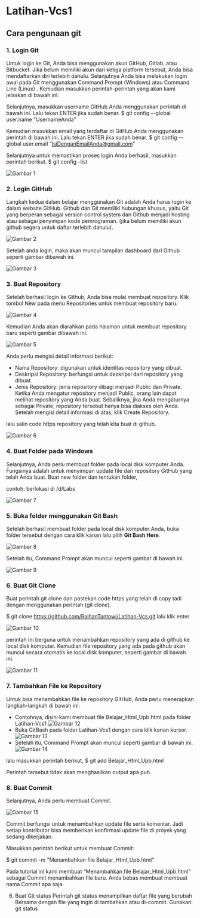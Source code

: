 # Latihan-Vcs1
## Cara pengunaan git

### 1. Login Git
Untuk login ke Git, Anda bisa menggunakan akun GitHub, Gitlab, atau Bitbucket. Jika belum memiliki akun dari ketiga platform tersebut, Anda bisa mendaftarkan diri terlebih dahulu. Selanjutnya Anda bisa melakukan login awal pada Git  menggunakan Command Prompt  (Windows) atau Command Line (Linux) . Kemudian masukkan perintah-perintah yang akan kami jelaskan di bawah ini:

Selanjutnya, masukkan username GitHub Anda menggunakan perintah di bawah ini. Lalu tekan ENTER jika sudah benar.
$ git config --global user.name "UsernameAnda"

Kemudian masukkan email yang terdaftar di GitHub Anda menggunakan perintah di bawah  ini. Lalu tekan ENTER jika sudah benar.
$ git config --global user.email “IsiDenganEmailAnda@gmail.com”

Selanjutnya untuk memastikan proses login Anda berhasil, masukkan perintah berikut.
$ git config –list

![Gambar 1](screenshoot/ss1.png)

 ### 2. Login GitHub
Langkah kedua dalam belajar menggunakan Git adalah Anda harus login ke dalam website GitHub. Github dan Git memiliki hubungan khusus, yaitu Git yang berperan sebagai version control system dan Github menjadi hosting atau sebagai penyimpan kode pemrograman. (jika belum memiliki akun github segera untuk daftar terlebih  dahulu).

![Gambar 2](screenshoot/ss3.png) 

Setelah anda login, maka akan muncul tampilan dashboard dari Github seperti gambar dibawah ini. 

![Gambar 3](screenshoot/ss2.png)

### 3. Buat Repository
Setelah berhasil login ke Github, Anda bisa mulai membuat repository. Klik tombol New pada menu Repositories untuk membuat repository baru. 

![Gambar 4](screenshoot/ss4.png)

Kemudian Anda akan diarahkan pada halaman untuk membuat repository baru seperti gambar dibawah ini.

![Gambar 5](screenshoot/ss5.png)

Anda perlu mengisi detail informasi berikut:
* Nama Repository: digunakan untuk identitas repository yang dibuat.
* Deskripsi Repository: berfungsi untuk deskripsi dari repository yang dibuat.
* Jenis Repository: jenis repository dibagi menjadi Public dan Private. Ketika Anda mengatur repository menjadi Public, orang lain dapat melihat repository yang Anda buat. Sebaliknya, jika Anda mengaturnya sebagai Private, repository tersebut hanya bisa diakses oleh Anda. Setelah mengisi detail informasi di atas, klik Create Repository.

lalu salin code https repository yang telah kita buat di github.

![Gambar 6](screenshoot/ss6.png)
 
### 4. Buat Folder pada Windows
Selanjutnya, Anda perlu membuat folder pada local disk komputer Anda. Fungsinya adalah untuk menyimpan update file dari repository GitHub yang telah Anda buat.
Buat new folder dan tentukan folder, 

contoh: berlokasi di /d/Labs

![Gambar 7](screenshoot/ss7.png)

### 5. Buka folder menggunakan Git Bash
Setelah berhasil membuat folder pada local disk komputer Anda, buka folder tersebut dengan cara klik kanan lalu pilih **Git Bash Here**.

![Gambar 8](screenshoot/ss8.png)

Setelah itu, Command Prompt akan muncul seperti gambar di bawah ini. 

![Gambar 9](screenshoot/ss9.png)

### 6. Buat Git Clone
Buat perintah git clone dan pastekan code https yang telah di copy tadi dengan menggunakan perintah (git clone). 

$ git clone https://github.com/RaihanTantowi/Latihan-Vcs.git lalu klik enter

![Gambar 10](screenshoot/ss10.png)

perintah ini berguna untuk menambahkan repository yang ada di github ke local disk komputer.
Kemudian file repository yang ada pada github akan muncul secara otomatis ke local disk komputer, seperti gambar di bawah ini. 

![Gambar 11](screenshoot/ss11.png)

### 7. Tambahkan File ke Repository
Untuk bisa menambahkan file ke repository GitHub, Anda perlu menerapkan langkah-langkah di bawah ini:
* Contohnya, disini kami membuat file Belajar_Html_Upb.html pada folder Latihan-Vcs1
![Gambar 12](screenshoot/ss12.png)
* Buka GitBash pada folder Latihan-Vcs1 dengan cara klik kanan kursor.
![Gambar 13](screenshoot/ss13.png)
* Setelah itu, Command Prompt akan muncul seperti gambar di bawah ini.
![Gambar 14](screenshoot/ss14.png)

lalu masukkan perintah berikut, $ git add Belajar_Html_Upb.html 

Perintah tersebut tidak akan menghasilkan output apa pun.

### 8. Buat Commit 
Selanjutnya, Anda perlu membuat Commit.

![Gambar 15](screenshoot/ss15.png)

Commit berfungsi untuk menambahkan update file serta komentar. Jadi setiap kontributor bisa memberikan konfirmasi update file di proyek yang sedang dikerjakan.

Masukkan perintah berikut untuk membuat Commit:

$ git commit -m "Menambahkan file Belajar_Html_Upb.html"

Pada tutorial ini kami membuat “Menambahkan file Belajar_Html_Upb.html” sebagai Commit menambahkan file baru. Anda bebas membuat membuat nama Commit apa saja.

6.	Buat Git status 
Perintah git status menampilkan daftar file yang berubah Bersama dengan file yang ingin di tambahkan atau di-commit. Gunakan: git status

